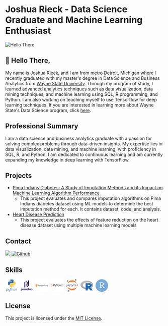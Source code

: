 # Joshua Rieck - Data Science Graduate and Machine Learning Enthusiast

<img src="https://media.giphy.com/media/FAFo1M7EC4gRZ4HETH/giphy.gif" alt="Hello There" width="300">

## 👋 Hello There,

My name is Joshua Rieck, and I am from metro Detroit, Michigan where I recently graduated with my master's degree in Data Science and Business Analytics from [Wayne State University](https://wayne.edu/). Through my program of study, I learned advanced analytics techniques such as data visualization, data mining techniques, and machine learning using SQL, R programming, and Python. I am also working on teaching myself to use Tensorflow for deep learning techniques. If you are interested in learning more about Wayne State's Data Science program, click [here](https://engineering.wayne.edu/data-science-program).

## Professional Summary

I am a data science and business analytics graduate with a passion for solving complex problems through data-driven insights. My expertise lies in data visualization, data mining, and machine learning, with proficiency in SQL, R, and Python. I am dedicated to continuous learning and am currently expanding my knowledge in deep learning with TensorFlow.

## Projects

- [Pima Indians Diabetes: A Study of Imputation Methods and its Impact on Machine Learning Algorithm Performance](https://github.com/jmrieck17/CSC-7810-Final-Project---Pima-Indians-Data-Imputation)
  - This project evaluates and compares imputation algorithms on Pima Indians diabetes dataset using ML models to determine the best imputation method for each. It contains dataset, code, and analysis.
- [Heart Disease Prediction](https://github.com/jmrieck17/CSC-5800-Final-Project-Heart-Disease-Prediction)
  - This project evaluates the effects of feature reduction on the heart disease dataset using multiple machine learning models

## Contact

<p>
  <a href="https://www.linkedin.com/in/joshuarieck6794">
    <img src="https://img.shields.io/badge/linkedin-%230077B5.svg?&style=for-the-badge&logo=linkedin&logoColor=white" height="25">
  </a>
  <a href="https://github.com/jmrieck17" target="_blank">
    <img alt="Github" src="https://img.shields.io/badge/GitHub-%2312100E.svg?&style=for-the-badge&logo=Github&logoColor=white" height="25">
  </a>
</p>

## Skills

<div>
  <img src="https://github.com/devicons/devicon/blob/master/icons/python/python-original-wordmark.svg" title="Python" alt="Python" width="40" height="40"/>&nbsp;
  <img src="https://github.com/devicons/devicon/blob/master/icons/pandas/pandas-original-wordmark.svg" title="Pandas" alt="Pandas" width="40" height="40"/>&nbsp;
  <img src="https://github.com/devicons/devicon/blob/master/icons/tensorflow/tensorflow-original-wordmark.svg" title="Tensorflow" alt="Tensorflow" width="40" height="40"/>&nbsp;
  <img src="https://github.com/devicons/devicon/blob/master/icons/pytorch/pytorch-original-wordmark.svg" title="PyTorch" alt="PyTorch" width="40" height="40"/>&nbsp;
  <img src="https://github.com/devicons/devicon/blob/master/icons/jupyter/jupyter-original-wordmark.svg" title="Jupyter" alt="Jupyter" width="40" height="40"/>&nbsp;
  <img src="https://github.com/devicons/devicon/blob/master/icons/r/r-original.svg" title="R" alt="R" width="40" height="40"/>&nbsp;
  <img src="https://github.com/devicons/devicon/blob/master/icons/rstudio/rstudio-original.svg" title="RStudio" alt="RStudio" width="40" height="40"/>
</div>

## License

This project is licensed under the [MIT License](LICENSE).
